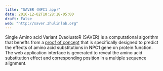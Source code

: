 ```yaml
---
title: "SAVER (NPC1 app)"
date: 2016-12-02T10:28:18-05:00
draft: False
web: "http://saver.zhulinlab.org"
---
```


Single Amino acid Variant EvaoluatoR (SAVER) is a computational algorithm that benefts from a [proof of concept](/publication/2016_Adebali_1) that is specifically designed to predict the effects of amino acid substitutions in NPC1 gene on protein function. The web application interface is generated to reveal the amino acid substitution effect and corresponding position in a multiple sequence alignment.  